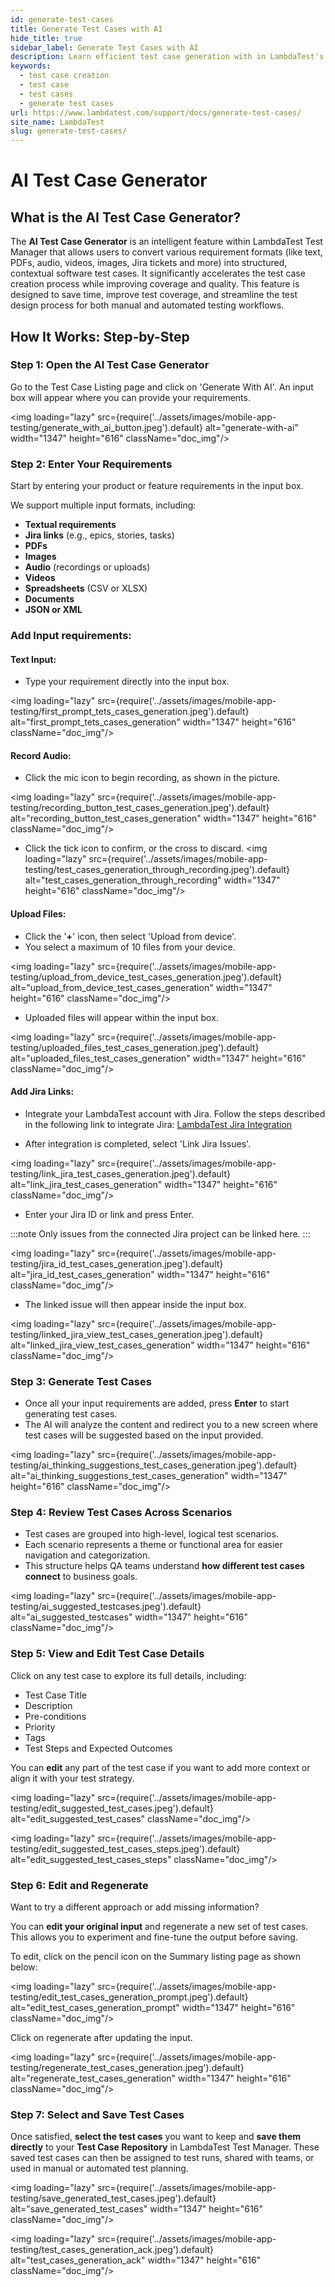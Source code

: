 ```yaml
---
id: generate-test-cases
title: Generate Test Cases with AI
hide_title: true
sidebar_label: Generate Test Cases with AI
description: Learn efficient test case generation with in LambdaTest's Test Manager using AI.
keywords:
  - test case creation
  - test case
  - test cases
  - generate test cases
url: https://www.lambdatest.com/support/docs/generate-test-cases/
site_name: LambdaTest
slug: generate-test-cases/
---
```


<script type="application/ld+json"
      dangerouslySetInnerHTML={{ __html: JSON.stringify({
       "@context": "https://schema.org",
        "@type": "BreadcrumbList",
        "itemListElement": [{
          "@type": "ListItem",
          "position": 1,
          "name": "LambdaTest",
          "item": "https://www.lambdatest.com"
        },{
          "@type": "ListItem",
          "position": 2,
          "name": "Support",
          "item": "https://www.lambdatest.com/support/docs/"
        },{
          "@type": "ListItem",
          "position": 3,
          "name": "Generate Test Cases with AI",
          "item": "https://www.lambdatest.com/support/docs/generate-test-cases/"
        }]
      })
    }}
></script>

# AI Test Case Generator 

## What is the AI Test Case Generator?
The **AI Test Case Generator** is an intelligent feature within LambdaTest Test Manager that allows users to convert various requirement formats (like text, PDFs, audio, videos, images, Jira tickets and more) into structured, contextual software test cases. It significantly accelerates the test case creation process while improving coverage and quality.
This feature is designed to save time, improve test coverage, and streamline the test design process for both manual and automated testing workflows.

## How It Works: Step-by-Step

### Step 1: Open the AI Test Case Generator
Go to the Test Case Listing page and click on 'Generate With AI'. An input box will appear where you can provide your requirements.

<img loading="lazy" src={require('../assets/images/mobile-app-testing/generate_with_ai_button.jpeg').default} alt="generate-with-ai" width="1347" height="616"  className="doc_img"/>

### Step 2: Enter Your Requirements
Start by entering your product or feature requirements in the input box.

We support multiple input formats, including:
- **Textual requirements**
- **Jira links** (e.g., epics, stories, tasks)
- **PDFs** 
- **Images**
- **Audio** (recordings or uploads)
- **Videos**
- **Spreadsheets** (CSV or XLSX)
- **Documents**
- **JSON or XML**

### Add Input requirements:
#### Text Input: 

- Type your requirement directly into the input box.

<img loading="lazy" src={require('../assets/images/mobile-app-testing/first_prompt_tets_cases_generation.jpeg').default} alt="first_prompt_tets_cases_generation" width="1347" height="616"  className="doc_img"/>


#### Record Audio:
- Click the mic icon to begin recording, as shown in the picture.

<img loading="lazy" src={require('../assets/images/mobile-app-testing/recording_button_test_cases_generation.jpeg').default} alt="recording_button_test_cases_generation" width="1347" height="616"  className="doc_img"/>

- Click the tick icon to confirm, or the cross to discard.
<img loading="lazy" src={require('../assets/images/mobile-app-testing/test_cases_generation_through_recording.jpeg').default} alt="test_cases_generation_through_recording" width="1347" height="616"  className="doc_img"/>

#### Upload Files: 
- Click the '**+**' icon, then select 'Upload from device'.
- You select a maximum of 10 files from your device.

<img loading="lazy" src={require('../assets/images/mobile-app-testing/upload_from_device_test_cases_generation.jpeg').default} alt="upload_from_device_test_cases_generation" width="1347" height="616"  className="doc_img"/>

- Uploaded files will appear within the input box.

<img loading="lazy" src={require('../assets/images/mobile-app-testing/uploaded_files_test_cases_generation.jpeg').default} alt="uploaded_files_test_cases_generation" width="1347" height="616"  className="doc_img"/>

#### Add Jira Links:
- Integrate your LambdaTest account with Jira. Follow the steps described in the following link to integrate Jira:
[LambdaTest Jira Integration](https://www.lambdatest.com/support/docs/jira-integration/#how-to-establish-integration-with-jira-from-your-lambdatest-account)

- After integration is completed, select 'Link Jira Issues'.

<img loading="lazy" src={require('../assets/images/mobile-app-testing/link_jira_test_cases_generation.jpeg').default} alt="link_jira_test_cases_generation" width="1347" height="616"  className="doc_img"/>

- Enter your Jira ID or link and press Enter. 

:::note 
 Only issues from the connected Jira project can be linked here.
:::

<img loading="lazy" src={require('../assets/images/mobile-app-testing/jira_id_test_cases_generation.jpeg').default} alt="jira_id_test_cases_generation" width="1347" height="616"  className="doc_img"/>

- The linked issue will then appear inside the input box.

<img loading="lazy" src={require('../assets/images/mobile-app-testing/linked_jira_view_test_cases_generation.jpeg').default} alt="linked_jira_view_test_cases_generation" width="1347" height="616"  className="doc_img"/>

### Step 3: Generate Test Cases
- Once all your input requirements are added, press **Enter** to start generating test cases.
- The AI will analyze the content and redirect you to a new screen where test cases will be suggested based on the input provided.

<img loading="lazy" src={require('../assets/images/mobile-app-testing/ai_thinking_suggestions_test_cases_generation.jpeg').default} alt="ai_thinking_suggestions_test_cases_generation" width="1347" height="616"  className="doc_img"/>

### Step 4: Review Test Cases Across Scenarios
- Test cases are grouped into high-level, logical test scenarios.
- Each scenario represents a theme or functional area for easier navigation and categorization.
- This structure helps QA teams understand **how different test cases connect** to business goals.

<img loading="lazy" src={require('../assets/images/mobile-app-testing/ai_suggested_testcases.jpeg').default} alt="ai_suggested_testcases" width="1347" height="616"  className="doc_img"/>

### Step 5: View and Edit Test Case Details
Click on any test case to explore its full details, including:
- Test Case Title
- Description
- Pre-conditions
- Priority
- Tags
- Test Steps and Expected Outcomes


You can **edit** any part of the test case if you want to add more context or align it with your test strategy.

<img loading="lazy" src={require('../assets/images/mobile-app-testing/edit_suggested_test_cases.jpeg').default} alt="edit_suggested_test_cases" className="doc_img"/>

<img loading="lazy" src={require('../assets/images/mobile-app-testing/edit_suggested_test_cases_steps.jpeg').default} alt="edit_suggested_test_cases_steps" className="doc_img"/>

### Step 6: Edit and Regenerate
Want to try a different approach or add missing information? 

You can **edit your original input** and regenerate a new set of test cases. This allows you to experiment and fine-tune the output before saving.

To edit, click on the pencil icon on the Summary listing page as shown below:

<img loading="lazy" src={require('../assets/images/mobile-app-testing/edit_test_cases_generation_prompt.jpeg').default} alt="edit_test_cases_generation_prompt" width="1347" height="616"  className="doc_img"/>

Click on regenerate after updating the input.

<img loading="lazy" src={require('../assets/images/mobile-app-testing/regenerate_test_cases_generation.jpeg').default} alt="regenerate_test_cases_generation" width="1347" height="616"  className="doc_img"/>
### Step 7: Select and Save Test Cases
 Once satisfied, **select the test cases** you want to keep and **save them directly** to your **Test Case Repository** in LambdaTest Test Manager. These saved test cases can then be assigned to test runs, shared with teams, or used in manual or automated test planning.

<img loading="lazy" src={require('../assets/images/mobile-app-testing/save_generated_test_cases.jpeg').default} alt="save_generated_test_cases" width="1347" height="616"  className="doc_img"/>

<img loading="lazy" src={require('../assets/images/mobile-app-testing/test_cases_generation_ack.jpeg').default} alt="test_cases_generation_ack" width="1347" height="616"  className="doc_img"/>